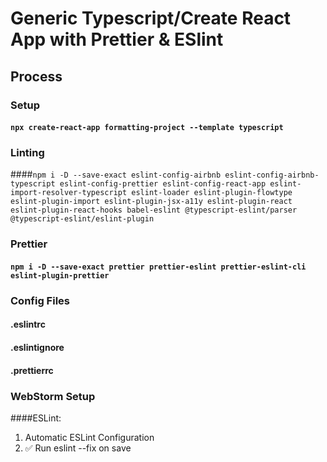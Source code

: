 # Generic Typescript/Create React App with Prettier & ESlint

## Process

### Setup
#### `npx create-react-app formatting-project --template typescript`

### Linting
####`npm i -D --save-exact eslint-config-airbnb eslint-config-airbnb-typescript eslint-config-prettier eslint-config-react-app eslint-import-resolver-typescript eslint-loader eslint-plugin-flowtype eslint-plugin-import eslint-plugin-jsx-a11y eslint-plugin-react eslint-plugin-react-hooks babel-eslint @typescript-eslint/parser @typescript-eslint/eslint-plugin`

### Prettier
#### `npm i -D --save-exact prettier prettier-eslint prettier-eslint-cli eslint-plugin-prettier`

### Config Files
#### .eslintrc
#### .eslintignore
#### .prettierrc

### WebStorm Setup
####ESLint: 
1. Automatic ESLint Configuration
2. ✅ Run eslint --fix on save